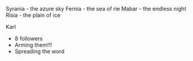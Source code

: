 Syrania - the azure sky
Fernia - the sea of rie
Mabar - the endless night
Risia - the plain of ice

Karl

- 8 followers
- Arming them!!!
- Spreading the word
